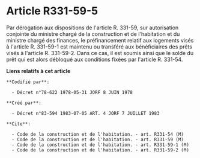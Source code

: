 # Article R331-59-5

Par dérogation aux dispositions de l'article R. 331-59, sur autorisation conjointe du ministre chargé de la construction et
de l'habitation et du ministre chargé des finances, le préfinancement relatif aux logements visés à l'article R. 331-59-1 est
maintenu ou transféré aux bénéficiaires des prêts visés à l'article R. 331-59-2. Dans ce cas, il est soumis ainsi que le
solde du prêt qui est alors débloqué aux conditions fixées par l'article R. 331-54.

**Liens relatifs à cet article**

	**Codifié par**:

	  - Décret n°78-622 1978-05-31 JORF 8 JUIN 1978

	**Créé par**:

	  - Décret n°83-594 1983-07-05 ART. 4 JORF 7 JUILLET 1983

	**Cite**:

	  - Code de la construction et de l'habitation. - art. R331-54 (M)
	  - Code de la construction et de l'habitation. - art. R331-59 (M)
	  - Code de la construction et de l'habitation. - art. R331-59-1 (M)
	  - Code de la construction et de l'habitation. - art. R331-59-2 (M)
